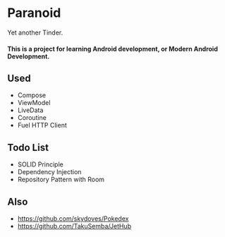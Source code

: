 # Paranoid

Yet another Tinder.

#### This is a project for learning Android development, or Modern Android Development.

## Used
+ Compose
+ ViewModel
+ LiveData
+ Coroutine
+ Fuel HTTP Client

## Todo List
+ SOLID Principle
+ Dependency Injection
+ Repository Pattern with Room

## Also
+ https://github.com/skydoves/Pokedex
+ https://github.com/TakuSemba/JetHub
